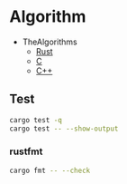 # Algorithm

- TheAlgorithms
  - [Rust](https://github.com/TheAlgorithms/Rust)
  - [C](https://github.com/TheAlgorithms/C)
  - [C++](https://github.com/TheAlgorithms/C-Plus-Plus)

## Test

```bash
cargo test -q
cargo test -- --show-output
```

### rustfmt

```bash
cargo fmt -- --check
```

